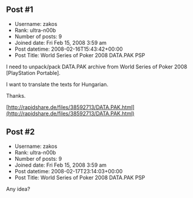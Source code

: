 ## Post #1
- Username: zakos
- Rank: ultra-n00b
- Number of posts: 9
- Joined date: Fri Feb 15, 2008 3:59 am
- Post datetime: 2008-02-16T15:43:42+00:00
- Post Title: World Series of Poker 2008 DATA.PAK PSP

I need to unpack/pack DATA.PAK archive from World Series of Poker 2008 [PlayStation Portable]. 

I want to translate the texts for Hungarian.

Thanks.

[http://rapidshare.de/files/38592713/DATA.PAK.html](http://rapidshare.de/files/38592713/DATA.PAK.html)
## Post #2
- Username: zakos
- Rank: ultra-n00b
- Number of posts: 9
- Joined date: Fri Feb 15, 2008 3:59 am
- Post datetime: 2008-02-17T23:14:03+00:00
- Post Title: World Series of Poker 2008 DATA.PAK PSP

Any idea?
